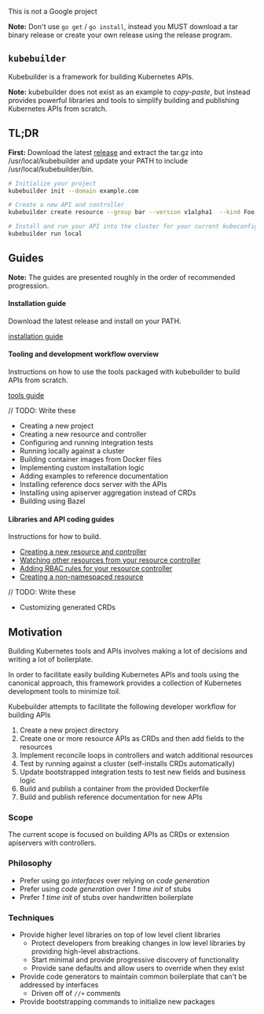 This is not a Google project

**Note:** Don't use `go get` / `go install`, instead you MUST download a tar binary release or create your
own release using the release program.

## `kubebuilder`

Kubebuilder is a framework for building Kubernetes APIs.

**Note:** kubebuilder does not exist as an example to *copy-paste*, but instead provides powerful libraries and tools
to simplify building and publishing Kubernetes APIs from scratch.

## TL;DR

**First:** Download the latest [release](https://github.com/najena/kubebuilder/releases) and
extract the tar.gz into /usr/local/kubebuilder and update your PATH to include
/usr/local/kubebuilder/bin.

```sh
# Initialize your project
kubebuilder init --domain example.com

# Create a new API and controller
kubebuilder create resource --group bar --version v1alpha1  --kind Foo

# Install and run your API into the cluster for your current kubeconfig context
kubebuilder run local
```

## Guides

**Note:** The guides are presented roughly in the order of recommended progression.

#### Installation guide

Download the latest release and install on your PATH.

[installation guide](docs/installing.md)

#### Tooling and development workflow overview

Instructions on how to use the tools packaged with kubebuilder to build APIs from scratch.

[tools guide](docs/tools_user_guide.md)

// TODO: Write these

- Creating a new project
- Creating a new resource and controller
- Configuring and running integration tests
- Running locally against a cluster
- Building container images from Docker files
- Implementing custom installation logic
- Adding examples to reference documentation
- Installing reference docs server with the APIs
- Installing using apiserver aggregation instead of CRDs
- Building using Bazel

#### Libraries and API coding guides

Instructions for how to build.

- [Creating a new resource and controller](adding_resources.md)
- [Watching other resources from your resource controller](watching_additional_resources.md)
- [Adding RBAC rules for your resource controller](declaring_rbac_rules_for_controllers.md)
- [Creating a non-namespaced resource](adding_non_namespaced_resources.md)

// TODO: Write these

- Customizing generated CRDs

## Motivation

Building Kubernetes tools and APIs involves making a lot of decisions
and writing a lot of boilerplate.

In order to facilitate easily building Kubernetes APIs and tools using
the canonical approach, this framework provides a collection of
Kubernetes development tools to minimize toil.


Kubebuilder attempts to facilitate the following developer workflow for building APIs

1. Create a new project directory
2. Create one or more resource APIs as CRDs and then add fields to the resources
3. Implement reconcile loops in controllers and watch additional resources
4. Test by running against a cluster (self-installs CRDs automatically)
5. Update bootstrapped integration tests to test new fields and business logic
6. Build and publish a container from the provided Dockerfile
7. Build and publish reference documentation for new APIs

### Scope

The current scope is focused on building APIs as CRDs or extension apiservers with controllers.

### Philosophy

- Prefer using go *interfaces* over relying on *code generation*
- Prefer using *code generation* over *1 time init* of stubs
- Prefer *1 time init* of stubs over handwritten boilerplate

### Techniques

- Provide higher level libraries on top of low level client libraries
  - Protect developers from breaking changes in low level libraries
    by providing high-level abstractions.
  - Start minimal and provide progressive discovery of functionality
  - Provide sane defaults and allow users to override when they exist
- Provide code generators to maintain common boilerplate that can't be addressed by interfaces
  - Driven off of `//+` comments
- Provide bootstrapping commands to initialize new packages
